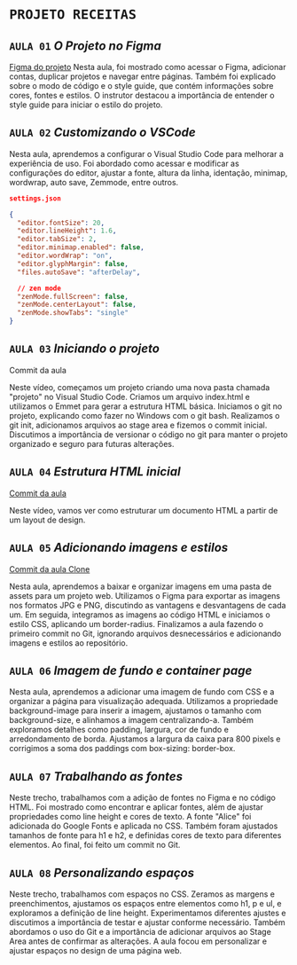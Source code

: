 # `PROJETO RECEITAS`

## `AULA 01` *O Projeto no Figma*

[Figma do projeto](https://www.figma.com/design/5O3TudHA0xMAy0hg5Gbft6/P%C3%A1gina-de-receita-(Community)?node-id=3-811&m=dev&t=D7V28bEM3jtHlSZM-1)
Nesta aula, foi mostrado como acessar o Figma, adicionar contas, duplicar projetos e navegar entre páginas. Também foi explicado sobre o modo de código e o style guide, que contém informações sobre cores, fontes e estilos. O instrutor destacou a importância de entender o style guide para iniciar o estilo do projeto.

## `AULA 02` *Customizando o VSCode*

Nesta aula, aprendemos a configurar o Visual Studio Code para melhorar a experiência de uso. Foi abordado como acessar e modificar as configurações do editor, ajustar a fonte, altura da linha, identação, minimap, wordwrap, auto save, Zemmode, entre outros.

```json
settings.json

{
  "editor.fontSize": 20,
  "editor.lineHeight": 1.6,
  "editor.tabSize": 2,
  "editor.minimap.enabled": false,
  "editor.wordWrap": "on",
  "editor.glyphMargin": false,
  "files.autoSave": "afterDelay",

  // zen mode
  "zenMode.fullScreen": false,
  "zenMode.centerLayout": false,
  "zenMode.showTabs": "single"
}
```

## `AULA 03`  *Iniciando o projeto*

Commit da aula

Neste vídeo, começamos um projeto criando uma nova pasta chamada "projeto" no Visual Studio Code. Criamos um arquivo index.html e utilizamos o Emmet para gerar a estrutura HTML básica. Iniciamos o git no projeto, explicando como fazer no Windows com o git bash. Realizamos o git init, adicionamos arquivos ao stage area e fizemos o commit inicial. Discutimos a importância de versionar o código no git para manter o projeto organizado e seguro para futuras alterações.

## `AULA 04` *Estrutura HTML inicial*

[Commit da aula](https://github.com/rocketseat-education/pagina-receita/tree/fe068e2632faad4d3e5b5741165cf61929c2bb3e)

Neste vídeo, vamos ver como estruturar um documento HTML a partir de um layout de design.

## `AULA 05` *Adicionando imagens e estilos*

[Commit da aula Clone](https://github.com/rocketseat-education/pagina-receita.git)

Nesta aula, aprendemos a baixar e organizar imagens em uma pasta de assets para um projeto web. Utilizamos o Figma para exportar as imagens nos formatos JPG e PNG, discutindo as vantagens e desvantagens de cada um. Em seguida, integramos as imagens ao código HTML e iniciamos o estilo CSS, aplicando um border-radius. Finalizamos a aula fazendo o primeiro commit no Git, ignorando arquivos desnecessários e adicionando imagens e estilos ao repositório.

## `AULA 06` *Imagem de fundo e container page*

Nesta aula, aprendemos a adicionar uma imagem de fundo com CSS e a organizar a página para visualização adequada. Utilizamos a propriedade background-image para inserir a imagem, ajustamos o tamanho com background-size, e alinhamos a imagem centralizando-a. Também exploramos detalhes como padding, largura, cor de fundo e arredondamento de borda. Ajustamos a largura da caixa para 800 pixels e corrigimos a soma dos paddings com box-sizing: border-box.

## `AULA 07` *Trabalhando as fontes*

Neste trecho, trabalhamos com a adição de fontes no Figma e no código HTML. Foi mostrado como encontrar e aplicar fontes, além de ajustar propriedades como line height e cores de texto. A fonte "Alice" foi adicionada do Google Fonts e aplicada no CSS. Também foram ajustados tamanhos de fonte para h1 e h2, e definidas cores de texto para diferentes elementos. Ao final, foi feito um commit no Git.

## `AULA 08` *Personalizando espaços*

Neste trecho, trabalhamos com espaços no CSS. Zeramos as margens e preenchimentos, ajustamos os espaços entre elementos como h1, p e ul, e exploramos a definição de line height. Experimentamos diferentes ajustes e discutimos a importância de testar e ajustar conforme necessário. Também abordamos o uso do Git e a importância de adicionar arquivos ao Stage Area antes de confirmar as alterações. A aula focou em personalizar e ajustar espaços no design de uma página web.
